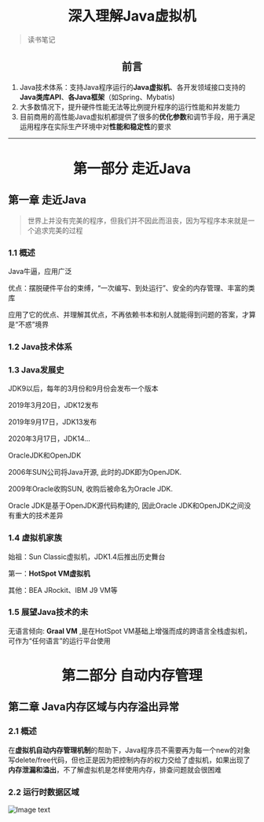 # <center>深入理解Java虚拟机</center>

> 读书笔记

## <center>前言<center>

1. Java技术体系：支持Java程序运行的**Java虚拟机**、各开发领域接口支持的**Java类库API**、**各Java框架**（如Spring、Mybatis)
2. 大多数情况下，提升硬件性能无法等比例提升程序的运行性能和并发能力
3. 目前商用的高性能Java虚拟机都提供了很多的**优化参数**和调节手段，用于满足运用程序在实际生产环境中对**性能和稳定性**的要求

------

# <center>第一部分 走近Java<center>

## 第一章 走近Java

> 世界上并没有完美的程序，但我们并不因此而沮丧，因为写程序本来就是一个追求完美的过程

### 1.1 概述

Java牛逼，应用广泛

优点：摆脱硬件平台的束缚，“一次编写、到处运行”、安全的内存管理、丰富的类库

应用了它的优点、并理解其优点，不再依赖书本和别人就能得到问题的答案，才算是“不惑”境界

### 1.2 Java技术体系

### 1.3 Java发展史

JDK9以后，每年的3月份和9月份会发布一个版本

2019年3月20日，JDK12发布

2019年9月17日，JDK13发布

2020年3月17日，JDK14...



OracleJDK和OpenJDK

2006年SUN公司将Java开源, 此时的JDK即为OpenJDK.

2009年Oracle收购SUN, 收购后被命名为Oracle JDK.

Oracle JDK是基于OpenJDK源代码构建的, 因此Oracle JDK和OpenJDK之间没有重大的技术差异

### 1.4 虚拟机家族

始祖：Sun Classic虚拟机，JDK1.4后推出历史舞台

第一：**HotSpot VM虚拟机**

其他：BEA JRockit、IBM J9 VM等

### 1.5 展望Java技术的未

无语言倾向: **Graal VM**  ,是在HotSpot VM基础上增强而成的跨语言全栈虚拟机，可作为“任何语言”的运行平台使用	



# <center>第二部分 自动内存管理

## 第二章 Java内存区域与内存溢出异常

### 2.1 概述

在**虚拟机自动内存管理机制**的帮助下，Java程序员不需要再为每一个new的对象写delete/free代码，但也正是因为把控制内存的权力交给了虚拟机，如果出现了**内存泄漏和溢出**，不了解虚拟机是怎样使用内存，排查问题就会很困难

### 2.2 运行时数据区域

![Image text](https://raw.githubusercontent.com/guchaolong/guchaolong.github.io/master/_posts_img/jvmruntimearea.jpg)






